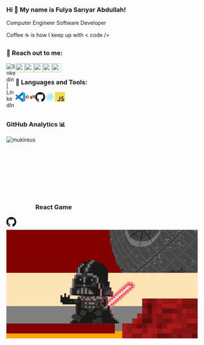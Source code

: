 ### Hi 👋 My name is Fulya Sarıyar Abdullah! 
Computer Engineer
Software Developer 

Coffee ☕ is how I keep up with < code />


### 📩 Reach out to me:

[<img align="left" alt="linkedin | LinkedIn" width="24px" src="https://raw.githubusercontent.com/peterthehan/peterthehan/master/assets/linkedin.svg" />][linkedin]
[<img align="left" height="24" width="24" src="https://cdn.jsdelivr.net/npm/simple-icons@v4/icons/instagram.svg" />][instagram]
[<img align="left" height="24" width="24" src="https://cdn.jsdelivr.net/npm/simple-icons@v4/icons/gmail.svg" />][gmail]
[<img align="left" height="24" width="24" src="https://cdn.jsdelivr.net/npm/simple-icons@v4/icons/wordpress.svg" />][wordpress]
[<img align="left" height="24" width="24" src="https://cdn.jsdelivr.net/npm/simple-icons@v4/icons/twitter.svg" />][twitter]
[<img align="left" height="24" width="24" src="https://cdn.jsdelivr.net/npm/simple-icons@v4/icons/facebook.svg" />][facebook]

<br />

### 🔧 Languages and Tools:

[<img align="left" alt="Visual Studio Code" width="26px" src="https://raw.githubusercontent.com/github/explore/80688e429a7d4ef2fca1e82350fe8e3517d3494d/topics/visual-studio-code/visual-studio-code.png" />][vsCode]
[<img align="left" alt="Git" width="26px" src="https://raw.githubusercontent.com/github/explore/80688e429a7d4ef2fca1e82350fe8e3517d3494d/topics/git/git.png" />][git]
[<img align="left" alt="GitHub" width="26px" src="https://raw.githubusercontent.com/github/explore/78df643247d429f6cc873026c0622819ad797942/topics/github/github.png" />][github]
[<img align="left" alt="React" width="26px" src="https://raw.githubusercontent.com/github/explore/80688e429a7d4ef2fca1e82350fe8e3517d3494d/topics/react/react.png" />][react]
[<img align="left" alt="JS" width="26px" src="https://raw.githubusercontent.com/github/explore/80688e429a7d4ef2fca1e82350fe8e3517d3494d/topics/javascript/javascript.png" />][js]




<br />
<br />
<br />


### GitHub Analytics 📊

  <img height="180em" align="left" src="https://github-readme-stats.vercel.app/api/top-langs?username=FulyaSariyar&show_icons=true&locale=en&layout=compact&langs_count=8&theme=radical" alt="mukireus"/>
</a>

<br />
<br />

[instagram]: https://www.instagram.com/coderladyfulya/
[linkedin]: https://www.linkedin.com/in/fulya-sar%C4%B1yar-abdullah-05367720b/
[wordpress]: https://fulyasariyarabdullah.wordpress.com/home/
[gmail]: mailto:fulyasariyar@outlook.com
[vsCode]: https://code.visualstudio.com/
[git]: https://git-scm.com/
[github]: https://github.com/FulyaSariyar
[react]: https://tr.reactjs.org/
[js]: https://www.javascript.com/
[twitter]: https://twitter.com/FulyaSariyar
[facebook]: https://www.facebook.com/autre.madame/
[reactgame]: https://github.com/FulyaSariyar/react-game


<br />
<br />
<br />
<br />
<br />

<br />
<br />

### React Game 

   [<img align="left" alt="github" width="26px" src="https://raw.githubusercontent.com/github/explore/78df643247d429f6cc873026c0622819ad797942/topics/github/github.png" />][reactgame]
   
<br />
<br />
<img src="https://github.com/FulyaSariyar/react-game/blob/master/resources/preview.gif"/>
